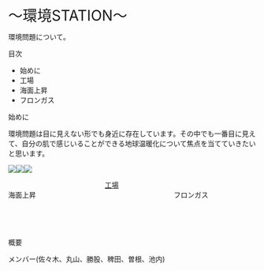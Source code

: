 <html>

<head>

</head>

<body lang=JA style='word-wrap:break-word;text-justify-trim:punctuation'>

<div class=WordSection1 style='layout-grid:18.0pt'>

<p class=MsoNormal><span style='font-size:22.0pt'>～環境<span lang=RU>STATION</span>～</span></p>

<p class=MsoNormal>環境問題について。</p>

<p class=MsoNormal>目次</p>

<ul>
 <li>始めに</li>

 <li>工場</li>

 <li>海面上昇</li>

 <li>フロンガス</uli>

</ul>

<p class=MsoNormal>始めに</p>

<p class=MsoNormal>環境問題は目に見えない形でも身近に存在しています。その中でも一番目に見えて、自分の肌で感じいることができる地球温暖化について焦点を当てていきたいと思います。</p>

<img src="https://github.com/KaitoIkeuchi/Kankyou.com/blob/main/工場.jpg"><img src="https://github.com/KaitoIkeuchi/Kankyou.com/blob/main/海面上昇.jpg"><img src="https://github.com/KaitoIkeuchi/Kankyou.com/blob/main/フロンガス.jpg">

<p class=MsoNormal>　　　　　　　　　　　　　　<a href="https://kaitoikeuchi.github.io/Kankyou.com/工場による地球温暖化の影響.html">工場</a>　　　　　　　　　　　　　　　　　　　　　　　　　　　　　　海面上昇　　　　　　　　　　　　　　　　　　　　フロンガス</p>

<p class=MsoNormal><span lang=RU>&nbsp;</span></p>

<p class=MsoNormal><span lang=RU>&nbsp;</span></p>

<p class=MsoNormal>概要</p>

<p class=MsoNormal>メンバー<span lang=RU>(</span>佐々木、丸山、勝股、稗田、曽根、池内<span lang=RU>)</span></p>

<p class=MsoNormal><span lang=RU>&nbsp;</span></p>

</div>

</body>

</html>
